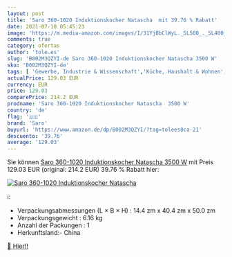 ```yaml
---
layout: post
title: 'Saro 360-1020 Induktionskocher Natascha  mit 39.76 % Rabatt'
date: 2021-07-10 05:45:23
image: 'https://m.media-amazon.com/images/I/31YjBbClWyL._SL500_._SL400_.jpg'
comments: true
category: ofertas
author: 'tole.es'
slug: 'B002M3QZYI-de Saro 360-1020 Induktionskocher Natascha 3500 W'
sku: 'B002M3QZYI-de'
tags: [ 'Gewerbe, Industrie & Wissenschaft','Küche, Haushalt & Wohnen','saro', ]
actualPrice: 129.03 EUR
currency: EUR
price: 129.03
comparePrice: 214.2 EUR
prodname: 'Saro 360-1020 Induktionskocher Natascha  3500 W'
country: 'de'
flag: '🇩🇪'
brand: 'Saro'
buyurl: 'https://www.amazon.de/dp/B002M3QZYI/?tag=tolees0ca-21'
descuento: '39.76'
average: '129.03'
---
```


Sie können [Saro 360-1020 Induktionskocher Natascha  3500 W](https://www.amazon.de/dp/B002M3QZYI/?tag=tolees0ca-21) mit Preis 129.03 EUR (original: 214.2 EUR) 39.76 % Rabatt hier:

[![Saro 360-1020 Induktionskocher Natascha ](https://m.media-amazon.com/images/I/31YjBbClWyL._SL500_._SL400_.jpg)](https://www.amazon.de/dp/B002M3QZYI/?tag=tolees0ca-21)

ℹ️:

- Verpackungsabmessungen (L × B × H) : 14.4 zm x 40.4 zm x 50.0 zm
- Verpackungsgewicht : 6.16 kg
- Anzahl der Packungen : 1
- Herkunftsland:- China

[🛒 Hier!!](https://www.amazon.de/dp/B002M3QZYI/?tag=tolees0ca-21)
